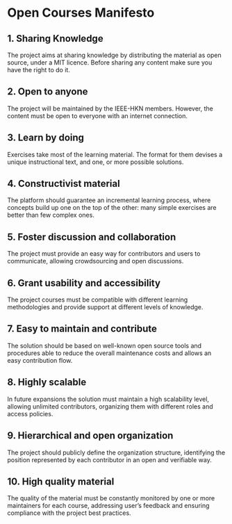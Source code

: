 # Open Courses Manifesto


## 1. Sharing Knowledge
The project aims at sharing knowledge by distributing the material as open source, under a MIT licence. Before sharing any content make sure you have the right to do it.
## 2. Open to anyone
The project will be maintained by the IEEE-HKN members. However, the content must be open to everyone with an internet connection.
## 3. Learn by doing
Exercises take most of the learning material. The format for them devises a unique instructional text, and one, or more possible solutions.
## 4. Constructivist material
The platform should guarantee an incremental learning process, where concepts build up one on the top of the other: many simple exercises are better than few complex ones.
## 5. Foster discussion and collaboration
The project must provide an easy way for contributors and users to communicate, allowing crowdsourcing and open discussions.
## 6. Grant usability and accessibility 
The project courses must be compatible with different learning methodologies and provide support at different levels of knowledge.
## 7. Easy to maintain and contribute
The solution should be based on well-known open source tools and procedures able to reduce the overall maintenance costs and allows an easy contribution flow.
## 8. Highly scalable
In future expansions the solution must maintain a high scalability level, allowing unlimited contributors, organizing them with different roles and access policies.
## 9. Hierarchical and open organization
The project should publicly define the organization structure, identifying the position represented by each contributor in an open and verifiable way.
## 10. High quality material
The quality of the material must be constantly monitored by one or more maintainers for each course, addressing user’s feedback and ensuring compliance with the project best practices.
